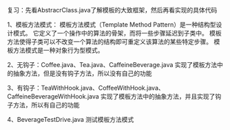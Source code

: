 复习：先看AbstracrClass.java了解模板的大致框架，然后再看实现的具体代码

1、模板方法模式：
    模板方法模式（Template Method Pattern）是一种结构型设计模式。
    它定义了一个操作中的算法的骨架，而将一些步骤延迟到子类中。
    模板方法使得子类可以不改变一个算法的结构即可重定义该算法的某些特定步骤。
    模板方法模式是一种对象行为型模式。

2、无钩子：Coffee.java、Tea.java、CaffeineBeverage.java
    实现了模板方法中的抽象方法，但是没有钩子方法，所以没有自己的功能

3、有钩子：TeaWithHook.java、CoffeeWithHook.java、CaffeineBeverageWithHook.java
    实现了模板方法中的抽象方法，并且实现了钩子方法，所以有自己的功能

4、BeverageTestDrive.java
    测试模板方法模式